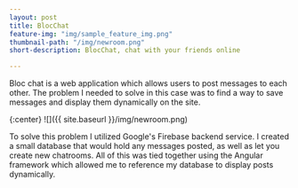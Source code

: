 ```yaml
---
layout: post
title: BlocChat
feature-img: "img/sample_feature_img.png"
thumbnail-path: "/img/newroom.png"
short-description: BlocChat, chat with your friends online

---
```

Bloc chat is a web application which allows users to post messages to each other. The problem I needed to solve in this case was to find a way to save messages and display them dynamically on the site.

{:center}
![]({{ site.baseurl }}/img/newroom.png)

To solve this problem I utilized Google's Firebase backend service. I created a small database that would hold any messages posted, as well as let you create new chatrooms. All of this was tied together using the Angular framework which allowed me to reference my database to display posts dynamically.

